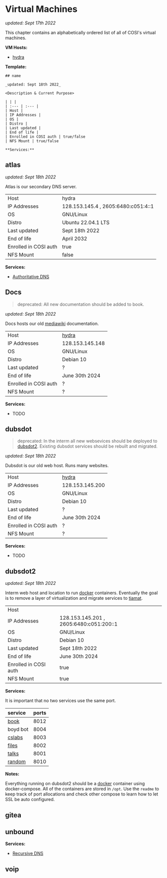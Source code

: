 # Virtual Machines

_updated: Sept 17th 2022_

This chapter contains an alphabetically ordered list of all of COSI's virtual machines.

**VM Hosts:**
- [hydra](./servers/hydra.md)

**Template:**
```
## name

_updated: Sept 18th 2022_

<Description & Current Purpose>

| | |
| :--- | :--- |
| Host |
| IP Addresses | 
| OS |
| Distro | 
| Last updated | 
| End of life | 
| Enrolled in COSI auth | true/false
| NFS Mount | true/false

**Services:**
```

## atlas

_updated: Sept 18th 2022_

Atlas is our secondary DNS server.

| | |
| :--- | :--- |
| Host | hydra
| IP Addresses | 128.153.145.4 , 2605:6480:c051:4::1 
| OS | GNU/Linux
| Distro | Ubuntu 22.04.1 LTS
| Last updated | Sept 18th 2022
| End of life | April 2032
| Enrolled in COSI auth | true
| NFS Mount | false

**Services:**
- [Authoritative DNS](../services/authoritative_dns.md)

## Docs

> deprecated: All new documentation should be added to book.

_updated: Sept 18th 2022_

Docs hosts our old [mediawiki](https://www.mediawiki.org/wiki/MediaWiki) documentation. 

| | |
| :--- | :--- |
| Host | [hydra](./servers/hydra.md)
| IP Addresses | 128.153.145.148
| OS | GNU/Linux
| Distro | Debian 10
| Last updated | ?
| End of life | June 30th 2024
| Enrolled in COSI auth | ?
| NFS Mount | ?

**Services:**
- TODO

## dubsdot

> deprecated: In the interm all new websevices should be deployed to [dubsdot2](#dubsdot2). Existing dubsdot services should be rebuilt and migrated.

_updated: Sept 18th 2022_

Dubsdot is our old web host. Runs many websites.

| | |
| :--- | :--- |
| Host | [hydra](./servers/hydra.md)
| IP Addresses | 128.153.145.200
| OS | GNU/Linux
| Distro | Debian 10
| Last updated | ?
| End of life | June 30th 2024
| Enrolled in COSI auth | ?
| NFS Mount | ?

**Services:**
- TODO

## dubsdot2

_updated: Sept 18th 2022_

Interm web host and location to run [docker](https://www.docker.com) containers. Eventually the goal is to remove a layer of virtualization and migrate services to [tiamat](./servers/tiamat.md).

| | |
| :--- | :--- |
| Host |
| IP Addresses | 128.153.145.201 , 2605:6480:c051:200::1
| OS | GNU/Linux
| Distro | Debian 10
| Last updated | Sept 18th 2022
| End of life | June 30th 2024
| Enrolled in COSI auth | true
| NFS Mount | true

**Services:**

It is important that no two services use the same port.

| service | ports |
| :------ | :---- |
| [book](../websites/book.md)     | 8012 |
| boyd bot                        | 8004 |
| [cslabs](../websites/cslabs.md) | 8003 |
| [files](../websites/files.md)   | 8002 |
| [talks](../websites/talks.md)   | 8001 |
| [random](../websites/random.md) | 8010 |

**Notes:**

Everything running on dubsdot2 should be a [docker](https://www.docker.com) container using docker-compose. All of the containers are stored in `/opt`. Use the `readme` to keep track of port allocations and check other compose to learn how to let SSL be auto configured.

## gitea

## unbound

**Services:**
- [Recursive DNS](../services/recursive_dns.md)

## voip
